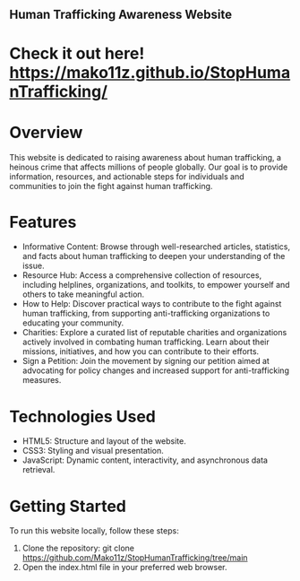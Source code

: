 ## Human Trafficking Awareness Website

# Check it out here! https://mako11z.github.io/StopHumanTrafficking/

# Overview

This website is dedicated to raising awareness about human trafficking, a heinous crime that affects millions of people globally. Our goal is to provide information, resources, and actionable steps for individuals and communities to join the fight against human trafficking.

# Features

* Informative Content: Browse through well-researched articles, statistics, and facts about human trafficking to deepen your understanding of the issue.
* Resource Hub: Access a comprehensive collection of resources, including helplines, organizations, and toolkits, to empower yourself and others to take meaningful action.
* How to Help: Discover practical ways to contribute to the fight against human trafficking, from supporting anti-trafficking organizations to educating your community.
* Charities: Explore a curated list of reputable charities and organizations actively involved in combating human trafficking. Learn about their missions, initiatives, and how you can contribute to their efforts.
* Sign a Petition: Join the movement by signing our petition aimed at advocating for policy changes and increased support for anti-trafficking measures.

# Technologies Used

* HTML5: Structure and layout of the website.
* CSS3: Styling and visual presentation.
* JavaScript: Dynamic content, interactivity, and asynchronous data retrieval.
  
# Getting Started

To run this website locally, follow these steps:

1. Clone the repository: git clone https://github.com/Mako11z/StopHumanTrafficking/tree/main
2. Open the index.html file in your preferred web browser.
   


